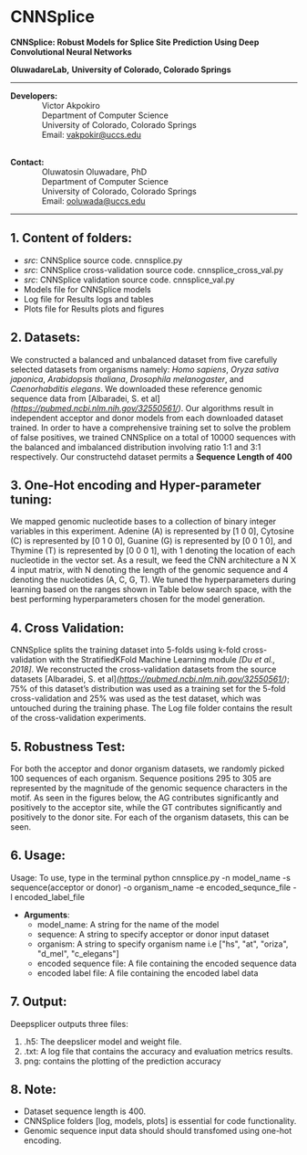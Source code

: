 # CNNSplice
**CNNSplice: Robust Models for Splice Site Prediction Using Deep Convolutional Neural Networks**


**OluwadareLab,**
**University of Colorado, Colorado Springs**

----------------------------------------------------------------------
**Developers:** <br />
		 &nbsp;&nbsp;&nbsp;&nbsp;&nbsp;&nbsp;&nbsp;&nbsp;&nbsp;&nbsp;&nbsp;&nbsp;&nbsp;&nbsp;Victor Akpokiro<br />
		 &nbsp;&nbsp;&nbsp;&nbsp;&nbsp;&nbsp;&nbsp;&nbsp;&nbsp;&nbsp;&nbsp;&nbsp;&nbsp;&nbsp;Department of Computer Science <br />
		 &nbsp;&nbsp;&nbsp;&nbsp;&nbsp;&nbsp;&nbsp;&nbsp;&nbsp;&nbsp;&nbsp;&nbsp;&nbsp;&nbsp;University of Colorado, Colorado Springs <br />
		 &nbsp;&nbsp;&nbsp;&nbsp;&nbsp;&nbsp;&nbsp;&nbsp;&nbsp;&nbsp;&nbsp;&nbsp;&nbsp;&nbsp;Email: vakpokir@uccs.edu <br /><br />

**Contact:** <br />
		 &nbsp;&nbsp;&nbsp;&nbsp;&nbsp;&nbsp;&nbsp;&nbsp;&nbsp;&nbsp;&nbsp;&nbsp;&nbsp;&nbsp;Oluwatosin Oluwadare, PhD <br />
		 &nbsp;&nbsp;&nbsp;&nbsp;&nbsp;&nbsp;&nbsp;&nbsp;&nbsp;&nbsp;&nbsp;&nbsp;&nbsp;&nbsp;Department of Computer Science <br />
		 &nbsp;&nbsp;&nbsp;&nbsp;&nbsp;&nbsp;&nbsp;&nbsp;&nbsp;&nbsp;&nbsp;&nbsp;&nbsp;&nbsp;University of Colorado, Colorado Springs <br />
		 &nbsp;&nbsp;&nbsp;&nbsp;&nbsp;&nbsp;&nbsp;&nbsp;&nbsp;&nbsp;&nbsp;&nbsp;&nbsp;&nbsp;Email: ooluwada@uccs.edu 
    
--------------------------------------------------------------------	

**1.	Content of folders:**
-----------------------------------------------------------	
* *src*: CNNSplice source code. cnnsplice.py <br />
* *src*: CNNSplice cross-validation source code. cnnsplice_cross_val.py<br />
* *src*: CNNSplice validation source code. cnnsplice_val.py <br />
* Models file for CNNSplice models <br />
* Log file for Results logs and tables <br />
* Plots file for Results plots and figures <br />


**2.	Datasets:**
-----------------------------------------------------------
We constructed a balanced and unbalanced dataset from five carefully selected datasets from organisms namely: *Homo sapiens*, *Oryza sativa japonica*, *Arabidopsis thaliana*, *Drosophila melanogaster*, and *Caenorhabditis elegans*. We downloaded these reference genomic sequence data from [Albaradei, S. et al]*(https://pubmed.ncbi.nlm.nih.gov/32550561/)*. Our algorithms result in independent acceptor and donor models from each downloaded dataset trained. In order to have a comprehensive training set to solve the problem of false positives, we trained CNNSplice on a total of 10000 sequences with the balanced and imbalanced distribution involving ratio 1:1 and 3:1 respectively. Our constructehd dataset permits a 
**Sequence Length of 400**


**3.	One-Hot encoding and Hyper-parameter tuning:**
-----------------------------------------------------------

We mapped genomic nucleotide bases to a collection of binary integer variables in this experiment. Adenine (A) is represented by [1 0 0], Cytosine (C) is represented by [0 1 0 0], Guanine (G) is represented by [0 0 1 0], and Thymine (T) is represented by [0 0 0 1], with 1 denoting the location of each nucleotide in the vector set. As a result, we feed the CNN architecture a N X 4 input matrix, with N denoting the length of the genomic sequence and 4 denoting the nucleotides (A, C, G, T).
We tuned the hyperparameters during learning based on the ranges shown in Table below search space, with the best performing hyperparameters chosen for the model generation. 


**4.	Cross Validation:**
-----------------------------------------------------------

CNNSplice splits the training dataset into 5-folds using k-fold cross-validation with the StratifiedKFold Machine Learning module *[Du et al., 2018]*. We reconstructed the cross-validation datasets from the source datasets [Albaradei, S. et al]*(https://pubmed.ncbi.nlm.nih.gov/32550561/)*; 75% of this dataset’s distribution was used as a training set for the 5-fold cross-validation and 25% was used as the test dataset, which was untouched during the training phase. The Log file folder contains the result of the cross-validation experiments.

**5.	Robustness Test:**
-----------------------------------------------------------

For both the acceptor and donor organism datasets, we randomly picked 100 sequences of each organism. Sequence positions 295 to 305 are represented by the magnitude of the genomic sequence characters in the motif. As seen in the figures below, the AG contributes significantly and positively to the acceptor site, while the GT contributes significantly and positively to the donor site. For each of the organism datasets, this can be seen.


**6.	Usage:**
----------------------------------------------------------- 
Usage: To use, type in the terminal python cnnsplice.py -n model_name -s sequence(acceptor or donor) -o organism_name -e encoded_sequnce_file -l encoded_label_file <br /> 	
                          		
                              
* **Arguments**: <br />	
	* model_name: A string for the name of the model <br />
	* sequence: A string to specify acceptor or donor input dataset<br />
	* organism: A string to specify organism name i.e ["hs", "at", "oriza", "d_mel", "c_elegans"] <br />
	* encoded sequence file: A file containing the encoded sequence data <br />
	* encoded label file: A file containing the encoded label data <br />



**7.	Output:**
-----------------------------------------------------------
Deepsplicer outputs three files: 

1. .h5: The deepslicer model and weight file.
2. .txt: A log file that contains the accuracy and evaluation metrics results.
3. png: contains the plotting of the prediction accuracy


**8.	Note:**
-----------------------------------------------------------
* Dataset sequence length is 400.
* CNNSplice folders [log, models, plots] is essential for code functionality.
* Genomic sequence input data should should transfomed using one-hot encoding.

